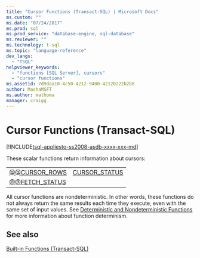 ```yaml
---
title: "Cursor Functions (Transact-SQL) | Microsoft Docs"
ms.custom: ""
ms.date: "07/24/2017"
ms.prod: sql
ms.prod_service: "database-engine, sql-database"
ms.reviewer: ""
ms.technology: t-sql
ms.topic: "language-reference"
dev_langs: 
  - "TSQL"
helpviewer_keywords: 
  - "functions [SQL Server], cursors"
  - "cursor functions"
ms.assetid: 7d9daa10-4c50-4212-9400-42120222b2b8
author: MashaMSFT
ms.author: mathoma
manager: craigg
---
```

# Cursor Functions (Transact-SQL)
[!INCLUDE[tsql-appliesto-ss2008-asdb-xxxx-xxx-md](../../includes/tsql-appliesto-ss2008-asdb-xxxx-xxx-md.md)]

These scalar functions return information about cursors:
  
|||  
|-|-|  
|[@@CURSOR_ROWS](../../t-sql/functions/cursor-rows-transact-sql.md)|[CURSOR_STATUS](../../t-sql/functions/cursor-status-transact-sql.md)|  
|[@@FETCH_STATUS](../../t-sql/functions/fetch-status-transact-sql.md)||  
  
All cursor functions are nondeterministic. In other words, these functions do not always return the same results each time they execute, even with the same set of input values. See [Deterministic and Nondeterministic Functions](../../relational-databases/user-defined-functions/deterministic-and-nondeterministic-functions.md) for more information about function determinism.
  
## See also
[Built-in Functions &#40;Transact-SQL&#41;](~/t-sql/functions/functions.md)
  
  
